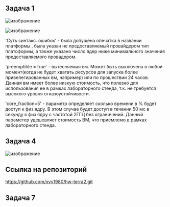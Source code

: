 ## Задача 1
![изображение](https://github.com/xvv1980/Netology-learn/assets/169840386/3c450b53-0007-4a90-b3ad-58c9229b77a6)

![изображение](https://github.com/xvv1980/Netology-learn/assets/169840386/57d568fa-873a-4afb-8a39-1d68cc776381)

'Суть синтакс. ошибок' - была допущена опечатка в названии платформы , была указан не предоставляемый провайдером тип платоформы, а также указано число ядер ниже минимального значения предоставляемого провадером.

'preemptible = true' - вытесняемая вм. Может быть выключена в любой момент(когда не будет хватать ресурсов для запуска более привелегированных вм, например) или по прошествии 24 часов.  Данная вм имеет более низкую стоимость, что полезно для использования ее в рамках лабораторного стенда, т.к. не требуется высокого уровня отказоустойчивости.

'core_fraction=5'  - параметр определяет сколько времени в % будет доступ к физ.ядру. В этом случае будет доступ в течении 50 мс в секунду к физ ядру с частотой 2ГГЦ без ограничений. Данный параметер удешевляет стоимость ВМ, что приемлемо в рамках лабораторного стенда.

## Задача 4
![изображение](https://github.com/xvv1980/Netology-learn/assets/169840386/27815ffe-b36b-47d7-af85-2a5ba58b3831)

## Ссылка на репозиторий
https://github.com/xvv1980/hw-terra2.git

## Задача 7



